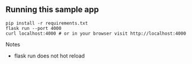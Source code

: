 ## Running this sample app


```
pip install -r requirements.txt
flask run --port 4000
curl localhost:4000 # or in your browser visit http://localhost:4000
```

Notes
- flask run does not hot reload